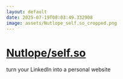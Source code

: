 ```yaml
---
layout: default
date: 2025-07-19T08:03:49.332908
image: assets/Nutlope_self.so_cropped.png
---
```


# [Nutlope/self.so](https://github.com/Nutlope/self.so)

turn your LinkedIn into a personal website
